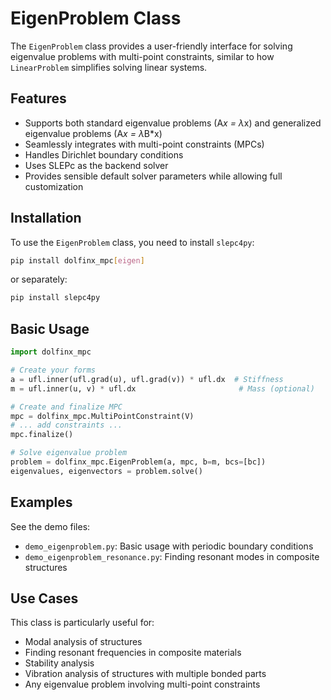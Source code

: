 # EigenProblem Class

The `EigenProblem` class provides a user-friendly interface for solving eigenvalue problems with multi-point constraints, similar to how `LinearProblem` simplifies solving linear systems.

## Features

- Supports both standard eigenvalue problems (A*x = λ*x) and generalized eigenvalue problems (A*x = λ*B*x)
- Seamlessly integrates with multi-point constraints (MPCs)
- Handles Dirichlet boundary conditions
- Uses SLEPc as the backend solver
- Provides sensible default solver parameters while allowing full customization

## Installation

To use the `EigenProblem` class, you need to install `slepc4py`:

```bash
pip install dolfinx_mpc[eigen]
```

or separately:

```bash
pip install slepc4py
```

## Basic Usage

```python
import dolfinx_mpc

# Create your forms
a = ufl.inner(ufl.grad(u), ufl.grad(v)) * ufl.dx  # Stiffness
m = ufl.inner(u, v) * ufl.dx                       # Mass (optional)

# Create and finalize MPC
mpc = dolfinx_mpc.MultiPointConstraint(V)
# ... add constraints ...
mpc.finalize()

# Solve eigenvalue problem
problem = dolfinx_mpc.EigenProblem(a, mpc, b=m, bcs=[bc])
eigenvalues, eigenvectors = problem.solve()
```

## Examples

See the demo files:
- `demo_eigenproblem.py`: Basic usage with periodic boundary conditions
- `demo_eigenproblem_resonance.py`: Finding resonant modes in composite structures

## Use Cases

This class is particularly useful for:
- Modal analysis of structures
- Finding resonant frequencies in composite materials
- Stability analysis
- Vibration analysis of structures with multiple bonded parts
- Any eigenvalue problem involving multi-point constraints